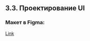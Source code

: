 ## 3.3. Проектирование UI
### Макет в Figma:
[Link](https://www.figma.com/file/o0q4ikqpkBpQRkdwwHE1Bi/BookingBot007?node-id=0%3A1 "Макет на Figma")